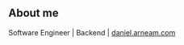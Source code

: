 ## About me

Software Engineer | Backend  | [daniel.arneam.com](daniel.arneam.com)

<!--
## Languages and tools
<div>
<img loading="lazy" src="https://cdn.jsdelivr.net/gh/devicons/devicon/icons/archlinux/archlinux-original.svg" width="40" height="40"/>
<img loading="lazy" src="https://cdn.jsdelivr.net/gh/devicons/devicon/icons/java/java-original.svg" width="40" height="40"/>
<img loading="lazy" src="https://cdn.jsdelivr.net/gh/devicons/devicon/icons/git/git-original.svg" width="40" height="40"/>
</div>

## Statistics

<div>
<a href="https://github.com/medeiros">
<img loading="lazy" height="180em" src="https://github-readme-stats.vercel.app/api/top-langs/?username=medeiros&layout=compact&langs_count=7"/>
<img loading="lazy" height="180em" src="https://github-readme-stats.vercel.app/api?username=medeiros&show_icons=true&include_all_commits=true&count_private=true"/>
</a>
</div>
-->

<!--
**medeiros/medeiros** is a ✨ _special_ ✨ repository because its `README.md` (this file) appears on your GitHub profile.

Here are some ideas to get you started:

- 🔭 I’m currently working on ...
- 🌱 I’m currently learning ...
- 👯 I’m looking to collaborate on ...
- 🤔 I’m looking for help with ...
- 💬 Ask me about ...
- 📫 How to reach me: ...
- 😄 Pronouns: ...
- ⚡ Fun fact: ...
-->
